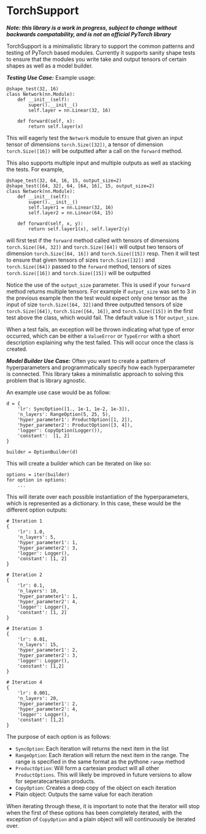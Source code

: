 # TorchSupport

***Note: this library is a work in progress, subject to change without backwards compatability, and is not an official PyTorch library***

TorchSupport is a minimalistic library to support the common patterns and testing of PyTorch based modules. Currently it supports sanity shape tests to ensure that the modules you write take and output tensors of certain shapes as well as a model builder.

***Testing Use Case:***
Example usage:
```
@shape_test(32, 16)
class Network(nn.Module):
    def __init__(self):                                                                                                                               
        super().__init__()                                                                                                                            
        self.layer = nn.Linear(32, 16)                                                                                                                                                      

    def forward(self, x):                                                                                                                             
        return self.layer(x)  
```

This will eagerly test the `Network` module to ensure that given an input tensor of dimensions `torch.Size([32])`, a tensor of dimension `torch.Size([16])` will be outputted after a call on the `forward` method.

This also supports multiple input and multiple outputs as well as stacking the tests. For example,
```
@shape_test(32, 64, 16, 15, output_size=2)
@shape_test([64, 32], 64, [64, 16], 15, output_size=2)
class Network(nn.Module):
    def __init__(self):
        super().__init__()
        self.layer1 = nn.Linear(32, 16)
        self.layer2 = nn.Linear(64, 15)

    def forward(self, x, y):
        return self.layer1(x), self.layer2(y)
```
will first test if the `forward` method called with tensors of dimensions `torch.Size([64, 32])` and `torch.Size([64])` will output two tensors of dimension `torch.Size([64, 16])` and `torch.Size([15])` resp. Then it will test to ensure that given tensors of sizes `torch.Size([32])` and `torch.Size([64])` passed to the `forward` method, tensors of sizes `torch.Size([16])` and `torch.Size([15])` will be outputted

Notice the use of the `output_size` parameter. This is used if your `forward` method returns multiple tensors. For example if `output_size` was set to 3 in the previous example then the test would expect only one tensor as the input of size `torch.Size([64, 32])`and three outputted tensors of size `torch.Size([64])`, `torch.Size([64, 16])`, and `torch.Size([15])` in the first test above the class, which would fail. The default value is 1 for `output_size`.

When a test fails, an exception will be thrown indicating what type of error occurred, which can be either a `ValueError` or `TypeError` with a short description explaining why the test failed. This will occur once the class is created.

***Model Builder Use Case:***
Often you want to create a pattern of hyperparameters and programmatically specify how each hyperparameter is connected. This library takes a minimalistic approach to solving this problem that is library agnostic.

An example use case would be as follow:
```
d = {
    'lr': SyncOption([1., 1e-1, 1e-2, 1e-3]),
    'n_layers': RangeOption(5, 25, 5),
    'hyper_parameter1': ProductOption([1, 2]),
    'hyper_parameter2': ProductOption([3, 4]),
    'logger': CopyOption(Logger()),
    'constant':  [1, 2]
}

builder = OptionBuilder(d)
```

This will create a builder which can be iterated on like so:
```
options = iter(builder)
for option in options:
    ...
```

This will iterate over each possible instantiation of the hyperparameters, which is represented as a dictionary. In this case, these would be the different option outputs:
```
# Iteration 1
{
    'lr': 1.0,
    'n_layers': 5,
    'hyper_parameter1': 1,
    'hyper_parameter2': 3,
    'logger': Logger(),
    'constant': [1, 2]
}

# Iteration 2
{
    'lr': 0.1,
    'n_layers': 10,
    'hyper_parameter1': 1,
    'hyper_parameter2': 4,
    'logger': Logger(),
    'constant': [1, 2]
}

# Iteration 3
{
    'lr': 0.01,
    'n_layers': 15,
    'hyper_parameter1': 2,
    'hyper_parameter2': 3,
    'logger': Logger(),
    'constant': [1,2]
}

# Iteration 4
{
    'lr': 0.001,
    'n_layers': 20,
    'hyper_parameter1': 2,
    'hyper_parameter2': 4,
    'logger': Logger(),
    'constant': [1,2]
}
```

The purpose of each option is as follows:
- `SyncOption`: Each iteration will returns the next item in the list
- `RangeOption`: Each iteration will return the next item in the range. The range is specified in the same format as the pythone `range` method
- `ProductOption`: Will form a cartesian product will all other `ProductOptions`. This will likely be improved in future versions to allow for seperatecartesian products.
- `CopyOption`: Creates a deep copy of the object on each iteration
- Plain object: Outputs the same value for each iteration

When iterating through these, it is important to note that the iterator will stop when the first of these options has been completely iterated, with the exception of `CopyOption` and a plain object will will continuously be iterated over.
